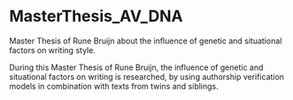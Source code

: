 # MasterThesis_AV_DNA
Master Thesis of Rune Bruijn about the influence of genetic and situational factors on writing style.

During this Master Thesis of Rune Bruijn, the influence of genetic and situational factors on writing is researched, by using authorship verification models in combination with texts from twins and siblings.


